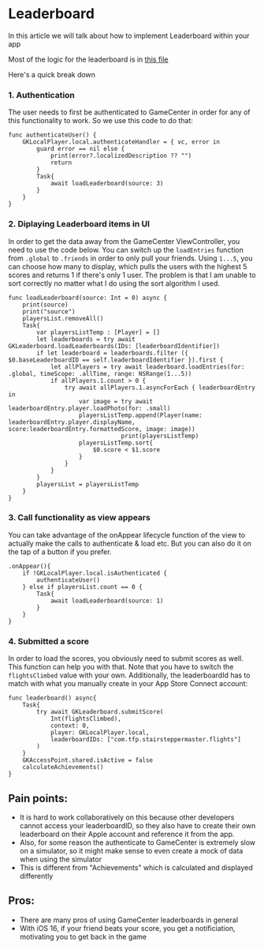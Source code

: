 # Leaderboard

In this article we will talk about how to implement Leaderboard within your app

Most of the logic for the leaderboard is in [this file](httpshttps://github.com/StairMasterClimber/mobile/blob/main/StairStepperMaster/StairStepperMaster/Views/LeadersTileView.swift)

Here's a quick break down

### 1. Authentication

The user needs to first be authenticated to GameCenter in order for any of this functionality to work.
So we use this code to do that:
```
func authenticateUser() {
    GKLocalPlayer.local.authenticateHandler = { vc, error in
        guard error == nil else {
            print(error?.localizedDescription ?? "")
            return
        }
        Task{
            await loadLeaderboard(source: 3)
        }
    }
}
```

### 2. Diplaying Leaderboard items in UI

In order to get the data away from the GameCenter ViewController, you need to use the code below. You can switch up the `loadEntries` function from `.global` to `.friends` in order to only pull your friends.
Using `1...5`, you can choose how many to display, which pulls the users with the highest 5 scores and returns 1 if there's only 1 user.
The problem is that I am unable to sort correctly no matter what I do using the sort algorithm I used.
```
func loadLeaderboard(source: Int = 0) async {
    print(source)
    print("source")
    playersList.removeAll()
    Task{
        var playersListTemp : [Player] = []
        let leaderboards = try await GKLeaderboard.loadLeaderboards(IDs: [leaderboardIdentifier])
        if let leaderboard = leaderboards.filter ({ $0.baseLeaderboardID == self.leaderboardIdentifier }).first {
            let allPlayers = try await leaderboard.loadEntries(for: .global, timeScope: .allTime, range: NSRange(1...5))
            if allPlayers.1.count > 0 {
                try await allPlayers.1.asyncForEach { leaderboardEntry in
                    var image = try await leaderboardEntry.player.loadPhoto(for: .small)
                    playersListTemp.append(Player(name: leaderboardEntry.player.displayName, score:leaderboardEntry.formattedScore, image: image))
                                print(playersListTemp)
                    playersListTemp.sort{
                        $0.score < $1.score
                    }
                }
            }
        }
        playersList = playersListTemp            
    }
}
```
### 3. Call functionality as view appears

You can take advantage of the onAppear lifecycle function of the view to actually make the calls to authenticate & load etc. But you can also do it on the tap of a button if you prefer.
```
.onAppear(){
    if !GKLocalPlayer.local.isAuthenticated {
        authenticateUser()
    } else if playersList.count == 0 {
        Task{
            await loadLeaderboard(source: 1)
        }
    }
}
```

### 4. Submitted a score

In order to load the scores, you obviously need to submit scores as well. This function can help you with that. 
Note that you have to switch the `flightsClimbed` value with your own. 
Additionally, the leaderboardId has to match with what you manually create in your App Store Connect account:
```
func leaderboard() async{
    Task{
        try await GKLeaderboard.submitScore(
            Int(flightsClimbed),
            context: 0,
            player: GKLocalPlayer.local,
            leaderboardIDs: ["com.tfp.stairsteppermaster.flights"]
        )
    }
    GKAccessPoint.shared.isActive = false
    calculateAchievements()
}
```

## Pain points:

* It is hard to work collaboratively on this because other developers cannot access your leaderboardID, so they also have to create their own leaderboard on their Apple account and reference it from the app.
* Also, for some reason the authenticate to GameCenter is extremely slow on a simulator, so it might make sense to even create a mock of data when using the simulator
* This is different from "Achievements" which is calculated and displayed differently

## Pros:

* There are many pros of using GameCenter leaderboards in general
* With iOS 16, if your friend beats your score, you get a notificiation, motivating you to get back in the game
